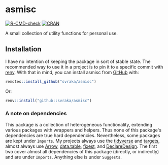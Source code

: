 # asmisc

<!-- badges: start -->
[![R-CMD-check](https://github.com/svraka/asmisc/actions/workflows/R-CMD-check.yaml/badge.svg)](https://github.com/svraka/asmisc/actions/workflows/R-CMD-check.yaml)
[![CRAN](https://www.r-pkg.org/badges/version/asmisc)](https://cran.r-project.org/package=asmisc)
<!-- badges: end -->

A small collection of utility functions for personal use.

## Installation

I have no intention of keeping the package in sort of stable state. The recommended way to use it in a project is to pin it to a specific commit with [renv](https://rstudio.github.io/renv). With that in mind, you can install asmisc from [GitHub](https://github.com/svraka/asmisc) with:

``` r
remotes::install_github("svraka/asmisc")
```

Or:

``` r
renv::install("github::svraka/asmisc")
```

### A note on dependencies

This package is a collection of heterogeneous functionality, extending various packages with wrappers and helpers. Thus none of this package's dependencies are true hard dependencies. Nevertheless, some packages are kept under `Imports`. My projects always use the
[tidyverse](https://www.tidyverse.org) and
[targets](https://docs.ropensci.org/targets/),
almost always use
[Arrow](https://arrow.apache.org/docs/r/),
[data.table](https://r-datatable.com),
[fixest](https://lrberge.github.io/fixest/), and
[DeclareDesign](https://declaredesign.org/r/declaredesign/).
The first two cover almost all dependencies of this package (directly, or indirectly) and are under `Imports`. Anything else is under `Suggests`.
